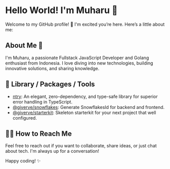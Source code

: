 # Hello World! I'm Muharu 👋

Welcome to my GitHub profile! 🚀 I'm excited you’re here. Here’s a little about me:

## About Me 🤔

I'm Muharu, a passionate Fullstack JavaScript Developer and Golang enthusiast from Indonesia. I love diving into new technologies, building innovative solutions, and sharing knowledge.

## 🚀 Library / Packages / Tools
- [ntry](https://www.npmjs.com/package/ntry): An elegant, zero-dependency, and type-safe library for superior error handling in TypeScript.
- [@giverve/snowflakes](https://www.npmjs.com/package/@giverve/snowflakes): Generate SnowflakesId for backend and frontend.
- [@giverve/starterkit](https://github.com/giverve/starterkit): Skeleton starterkit for your next project that well configured.

## 🙋‍♂️ How to Reach Me

Feel free to reach out if you want to collaborate, share ideas, or just chat about tech. I'm always up for a conversation!

Happy coding! ✨

<!--
**muharu/muharu** is a repository of creativity and innovation. Check out my projects and feel free to contribute!
-->

